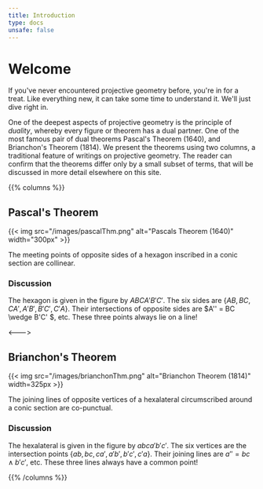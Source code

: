 ```yaml
---
title: Introduction
type: docs
unsafe: false
---
```


# Welcome 

If you've never encountered projective geometry before, you're in for a treat. Like everything new, it can take some time to understand it. We'll just dive right in.

One of the deepest aspects of projective geometry is the principle of *duality*, whereby every figure or theorem has a dual partner. One of the most famous pair of dual theorems Pascal's Theorem (1640), and Brianchon's Theorem (1814). We present the theorems using two columns, a traditional feature of writings on projective geometry. The reader can confirm that the theorems differ only by a small subset of terms, that will be discussed in more detail elsewhere on this site. 

{{% columns %}}
## Pascal's Theorem 

{{< img src="/images/pascalThm.png"  alt="Pascals Theorem (1640)" width="300px" >}}

<div>
<p>The meeting points of opposite sides of a hexagon inscribed in a conic section are collinear. </p>
</div>

### Discussion
The hexagon is given in the figure by $ABCA'B'C'$. The six sides are $\{AB,BC,CA',A'B',B'C',C'A\}$. Their intersections of opposite sides are $A'' = BC \wedge B'C' $, etc. These three points always lie on a line! 

<--->

## Brianchon's Theorem

<div>
{{< img src="/images/brianchonThm.png"  alt="Brianchon Theorem (1814)" width=325px >}}
</div>
 
The joining lines of opposite vertices of a hexalateral circumscribed around a conic section are co-punctual.

### Discussion
The hexalateral is given in the figure by $abca'b'c'$. The six vertices are the intersection points $\{ab, bc, ca', a'b', b'c', c'a\}$. Their joining lines are $a'' = bc \wedge b'c'$, etc. These three lines always have a common point! 
 
 
 
{{% /columns %}}



